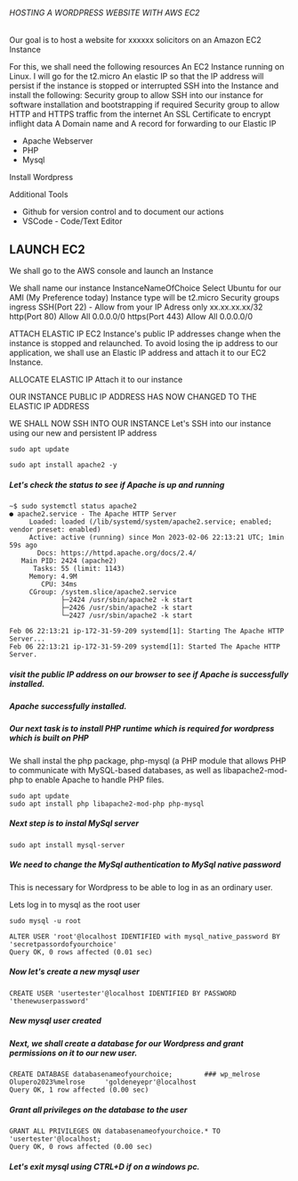 ###### HOSTING A WORDPRESS WEBSITE WITH AWS EC2 

Our goal is to host a website for xxxxxx solicitors on an Amazon EC2 Instance

For this, we shall need the following resources
An EC2 Instance running on Linux. I will go for the t2.micro 
An elastic IP so that the IP address will persist if the instance is stopped or interrupted
SSH into the Instance and install the following:
Security group to allow SSH into our instance for software installation and bootstrapping if required
Security group to allow HTTP and HTTPS traffic from the internet
An SSL Certificate to encrypt inflight data
A Domain name and A record for forwarding to our Elastic IP

- Apache Webserver
- PHP 
- Mysql

Install Wordpress

Additional Tools
- Github for version control and to document our actions
- VSCode - Code/Text Editor

LAUNCH EC2
------
We shall go to the AWS console and launch an Instance

We shall name our instance InstanceNameOfChoice
Select Ubuntu for our AMI (My Preference today)
Instance type will be t2.micro
Security groups ingress 
SSH(Port 22) - Allow from your IP Adress only  xx.xx.xx.xx/32
http(Port 80) Allow All 0.0.0.0/0 
https(Port 443) Allow All 0.0.0.0/0

ATTACH ELASTIC IP
EC2 Instance's public IP addresses change when the instance is stopped and relaunched. To avoid losing
the ip address to our application, we shall use an Elastic IP address and attach it to our EC2 Instance.


ALLOCATE ELASTIC IP
Attach it to our instance


OUR INSTANCE PUBLIC IP ADDRESS HAS NOW CHANGED TO THE ELASTIC IP ADDRESS



WE SHALL NOW SSH INTO OUR INSTANCE
Let's SSH into our instance using our new and persistent IP address


```
sudo apt update	
```
```
sudo apt install apache2 -y
```

##### Let's check the status to see if Apache is up and running
```
~$ sudo systemctl status apache2
● apache2.service - The Apache HTTP Server
     Loaded: loaded (/lib/systemd/system/apache2.service; enabled; vendor preset: enabled)
     Active: active (running) since Mon 2023-02-06 22:13:21 UTC; 1min 59s ago
       Docs: https://httpd.apache.org/docs/2.4/
   Main PID: 2424 (apache2)
      Tasks: 55 (limit: 1143)
     Memory: 4.9M
        CPU: 34ms
     CGroup: /system.slice/apache2.service
             ├─2424 /usr/sbin/apache2 -k start
             ├─2426 /usr/sbin/apache2 -k start
             └─2427 /usr/sbin/apache2 -k start

Feb 06 22:13:21 ip-172-31-59-209 systemd[1]: Starting The Apache HTTP Server...
Feb 06 22:13:21 ip-172-31-59-209 systemd[1]: Started The Apache HTTP Server.
```

##### visit the public IP address on our browser to see if Apache is successfully installed.
##### Apache successfully installed.



##### Our next task is to install PHP runtime which is required for wordpress which is built on PHP

We shall  instal the php package, php-mysql (a PHP module that allows PHP to communicate with MySQL-based databases, as well as  libapache2-mod-php to enable Apache to handle PHP files. 
```
sudo apt update
sudo apt install php libapache2-mod-php php-mysql
```
##### Next step is to instal MySql server

```
sudo apt install mysql-server
```

##### We need to change the MySql authentication to MySql native password
This is necessary for Wordpress to be able to log in as an ordinary user.

Lets log in to mysql as the root user

```
sudo mysql -u root
```
```
ALTER USER 'root'@localhost IDENTIFIED with mysql_native_password BY 'secretpassordofyourchoice'
Query OK, 0 rows affected (0.01 sec)
```

##### Now let's create a new mysql user

```
CREATE USER 'usertester'@localhost IDENTIFIED BY PASSWORD 'thenewuserpassword'
```
##### New mysql user created

##### Next, we shall create a database for our Wordpress and grant permissions on it to our new user.
```
CREATE DATABASE databasenameofyourchoice;        ### wp_melrose       Olupero2023%melrose     'goldeneyepr'@localhost
Query OK, 1 row affected (0.00 sec)
```
##### Grant all privileges on the database to the user
```
GRANT ALL PRIVILEGES ON databasenameofyourchoice.* TO 'usertester'@localhost;
Query OK, 0 rows affected (0.00 sec)
```
##### Let's exit mysql using CTRL+D if on a windows pc.

